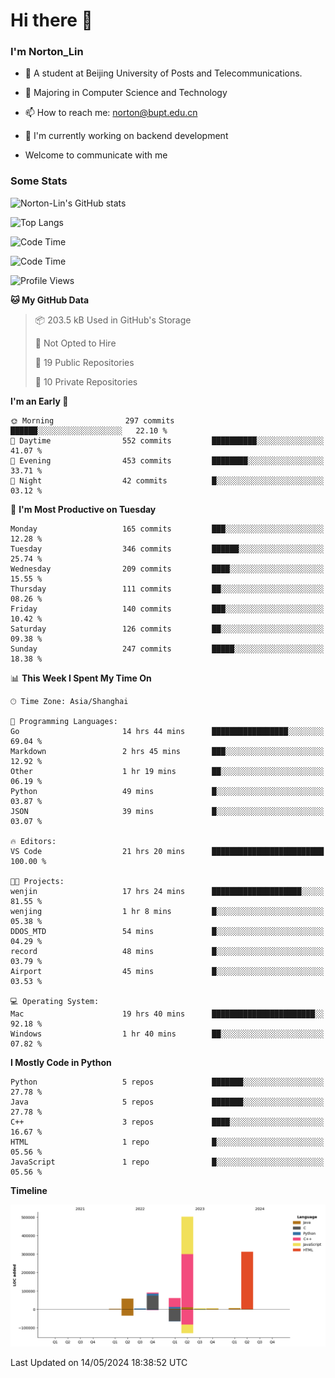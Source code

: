 
# Hi there 👋

### I'm Norton_Lin
- 🏫 A student at Beijing University of Posts and Telecommunications.
- 🌱 Majoring in Computer Science and Technology
- 📫 How to reach me: norton@bupt.edu.cn
- 🌱 I'm currently working on backend development

- Welcome to communicate with me

### Some Stats
![Norton-Lin's GitHub stats](https://github-readme-stats.vercel.app/api?username=Norton-Lin&count_private=true&show_icons=true&theme=radical)

![Top Langs](https://github-readme-stats.vercel.app/api/top-langs/?username=Norton-Lin&langs_count=10&layout=compact)

![Code Time](https://github-readme-stats.vercel.app/api/wakatime?username=Norton_Lin)

<!--START_SECTION:waka-->
![Code Time](http://img.shields.io/badge/Code%20Time-591%20hrs%202%20mins-blue)

![Profile Views](http://img.shields.io/badge/Profile%20Views-0-blue)

**🐱 My GitHub Data** 

> 📦 203.5 kB Used in GitHub's Storage 
 > 
> 🚫 Not Opted to Hire
 > 
> 📜 19 Public Repositories 
 > 
> 🔑 10 Private Repositories 
 > 
**I'm an Early 🐤** 

```text
🌞 Morning                297 commits         ██████░░░░░░░░░░░░░░░░░░░   22.10 % 
🌆 Daytime                552 commits         ██████████░░░░░░░░░░░░░░░   41.07 % 
🌃 Evening                453 commits         ████████░░░░░░░░░░░░░░░░░   33.71 % 
🌙 Night                  42 commits          █░░░░░░░░░░░░░░░░░░░░░░░░   03.12 % 
```
📅 **I'm Most Productive on Tuesday** 

```text
Monday                   165 commits         ███░░░░░░░░░░░░░░░░░░░░░░   12.28 % 
Tuesday                  346 commits         ██████░░░░░░░░░░░░░░░░░░░   25.74 % 
Wednesday                209 commits         ████░░░░░░░░░░░░░░░░░░░░░   15.55 % 
Thursday                 111 commits         ██░░░░░░░░░░░░░░░░░░░░░░░   08.26 % 
Friday                   140 commits         ███░░░░░░░░░░░░░░░░░░░░░░   10.42 % 
Saturday                 126 commits         ██░░░░░░░░░░░░░░░░░░░░░░░   09.38 % 
Sunday                   247 commits         █████░░░░░░░░░░░░░░░░░░░░   18.38 % 
```


📊 **This Week I Spent My Time On** 

```text
🕑︎ Time Zone: Asia/Shanghai

💬 Programming Languages: 
Go                       14 hrs 44 mins      █████████████████░░░░░░░░   69.04 % 
Markdown                 2 hrs 45 mins       ███░░░░░░░░░░░░░░░░░░░░░░   12.92 % 
Other                    1 hr 19 mins        ██░░░░░░░░░░░░░░░░░░░░░░░   06.19 % 
Python                   49 mins             █░░░░░░░░░░░░░░░░░░░░░░░░   03.87 % 
JSON                     39 mins             █░░░░░░░░░░░░░░░░░░░░░░░░   03.07 % 

🔥 Editors: 
VS Code                  21 hrs 20 mins      █████████████████████████   100.00 % 

🐱‍💻 Projects: 
wenjin                   17 hrs 24 mins      ████████████████████░░░░░   81.55 % 
wenjing                  1 hr 8 mins         █░░░░░░░░░░░░░░░░░░░░░░░░   05.38 % 
DDOS_MTD                 54 mins             █░░░░░░░░░░░░░░░░░░░░░░░░   04.29 % 
record                   48 mins             █░░░░░░░░░░░░░░░░░░░░░░░░   03.79 % 
Airport                  45 mins             █░░░░░░░░░░░░░░░░░░░░░░░░   03.53 % 

💻 Operating System: 
Mac                      19 hrs 40 mins      ███████████████████████░░   92.18 % 
Windows                  1 hr 40 mins        ██░░░░░░░░░░░░░░░░░░░░░░░   07.82 % 
```

**I Mostly Code in Python** 

```text
Python                   5 repos             ███████░░░░░░░░░░░░░░░░░░   27.78 % 
Java                     5 repos             ███████░░░░░░░░░░░░░░░░░░   27.78 % 
C++                      3 repos             ████░░░░░░░░░░░░░░░░░░░░░   16.67 % 
HTML                     1 repo              █░░░░░░░░░░░░░░░░░░░░░░░░   05.56 % 
JavaScript               1 repo              █░░░░░░░░░░░░░░░░░░░░░░░░   05.56 % 
```



**Timeline**

![Lines of Code chart](https://raw.githubusercontent.com/Norton-Lin/Norton-Lin/main/assets/bar_graph.png)


 Last Updated on 14/05/2024 18:38:52 UTC
<!--END_SECTION:waka-->

